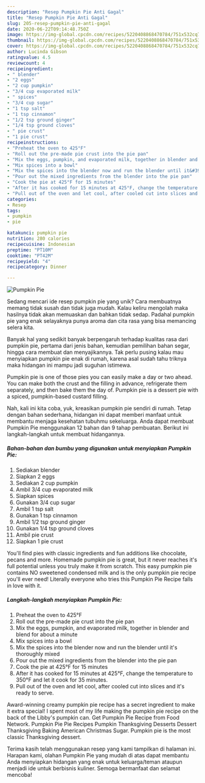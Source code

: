 ```yaml
---
description: "Resep Pumpkin Pie Anti Gagal"
title: "Resep Pumpkin Pie Anti Gagal"
slug: 205-resep-pumpkin-pie-anti-gagal
date: 2020-06-22T09:14:48.750Z
image: https://img-global.cpcdn.com/recipes/5220408868470784/751x532cq70/pumpkin-pie-recipe-main-photo.jpg
thumbnail: https://img-global.cpcdn.com/recipes/5220408868470784/751x532cq70/pumpkin-pie-recipe-main-photo.jpg
cover: https://img-global.cpcdn.com/recipes/5220408868470784/751x532cq70/pumpkin-pie-recipe-main-photo.jpg
author: Lucinda Gibson
ratingvalue: 4.5
reviewcount: 4
recipeingredient:
- " blender"
- "2 eggs"
- "2 cup pumpkin"
- "3/4 cup evaporated milk"
- " spices"
- "3/4 cup sugar"
- "1 tsp salt"
- "1 tsp cinnamon"
- "1/2 tsp ground ginger"
- "1/4 tsp ground cloves"
- " pie crust"
- "1 pie crust"
recipeinstructions:
- "Preheat the oven to 425°F"
- "Roll out the pre-made pie crust into the pie pan"
- "Mix the eggs, pumpkin, and evaporated milk, together in blender and blend for about a minute"
- "Mix spices into a bowl"
- "Mix the spices into the blender now and run the blender until it&#39;s thoroughly mixed"
- "Pour out the mixed ingredients from the blender into the pie pan"
- "Cook the pie at 425°F for 15 minutes"
- "After it has cooked for 15 minutes at 425°F, change the temperature to 350°F and let it cook for 35 minutes."
- "Pull out of the oven and let cool, after cooled cut into slices and it&#39;s ready to serve."
categories:
- Resep
tags:
- pumpkin
- pie

katakunci: pumpkin pie 
nutrition: 280 calories
recipecuisine: Indonesian
preptime: "PT10M"
cooktime: "PT42M"
recipeyield: "4"
recipecategory: Dinner

---
```



![Pumpkin Pie](https://img-global.cpcdn.com/recipes/5220408868470784/751x532cq70/pumpkin-pie-recipe-main-photo.jpg)

Sedang mencari ide resep pumpkin pie yang unik? Cara membuatnya memang tidak susah dan tidak juga mudah. Kalau keliru mengolah maka hasilnya tidak akan memuaskan dan bahkan tidak sedap. Padahal pumpkin pie yang enak selayaknya punya aroma dan cita rasa yang bisa memancing selera kita.

Banyak hal yang sedikit banyak berpengaruh terhadap kualitas rasa dari pumpkin pie, pertama dari jenis bahan, kemudian pemilihan bahan segar, hingga cara membuat dan menyajikannya. Tak perlu pusing kalau mau menyiapkan pumpkin pie enak di rumah, karena asal sudah tahu triknya maka hidangan ini mampu jadi suguhan istimewa.

Pumpkin pie is one of those pies you can easily make a day or two ahead. You can make both the crust and the filling in advance, refrigerate them separately, and then bake them the day of. Pumpkin pie is a dessert pie with a spiced, pumpkin-based custard filling.


Nah, kali ini kita coba, yuk, kreasikan pumpkin pie sendiri di rumah. Tetap dengan bahan sederhana, hidangan ini dapat memberi manfaat untuk membantu menjaga kesehatan tubuhmu sekeluarga. Anda dapat membuat Pumpkin Pie menggunakan 12 bahan dan 9 tahap pembuatan. Berikut ini langkah-langkah untuk membuat hidangannya.

<!--inarticleads1-->

##### Bahan-bahan dan bumbu yang digunakan untuk menyiapkan Pumpkin Pie:

1. Sediakan  blender
1. Siapkan 2 eggs
1. Sediakan 2 cup pumpkin
1. Ambil 3/4 cup evaporated milk
1. Siapkan  spices
1. Gunakan 3/4 cup sugar
1. Ambil 1 tsp salt
1. Gunakan 1 tsp cinnamon
1. Ambil 1/2 tsp ground ginger
1. Gunakan 1/4 tsp ground cloves
1. Ambil  pie crust
1. Siapkan 1 pie crust


You&#39;ll find pies with classic ingredients and fun additions like chocolate, pecans and more. Homemade pumpkin pie is great, but it never reaches it&#39;s full potential unless you truly make it from scratch. This easy pumpkin pie contains NO sweetened condensed milk and is the only pumpkin pie recipe you&#39;ll ever need! Literally everyone who tries this Pumpkin Pie Recipe falls in love with it. 

<!--inarticleads2-->

##### Langkah-langkah menyiapkan Pumpkin Pie:

1. Preheat the oven to 425°F
1. Roll out the pre-made pie crust into the pie pan
1. Mix the eggs, pumpkin, and evaporated milk, together in blender and blend for about a minute
1. Mix spices into a bowl
1. Mix the spices into the blender now and run the blender until it&#39;s thoroughly mixed
1. Pour out the mixed ingredients from the blender into the pie pan
1. Cook the pie at 425°F for 15 minutes
1. After it has cooked for 15 minutes at 425°F, change the temperature to 350°F and let it cook for 35 minutes.
1. Pull out of the oven and let cool, after cooled cut into slices and it&#39;s ready to serve.


Award-winning creamy pumpkin pie recipe has a secret ingredient to make it extra special! I spent most of my life making the pumpkin pie recipe on the back of the Libby&#39;s pumpkin can. Get Pumpkin Pie Recipe from Food Network. Pumpkin Pie Pie Recipes Pumpkin Thanksgiving Desserts Dessert Thanksgiving Baking American Christmas Sugar. Pumpkin pie is the most classic Thanksgiving dessert. 

Terima kasih telah menggunakan resep yang kami tampilkan di halaman ini. Harapan kami, olahan Pumpkin Pie yang mudah di atas dapat membantu Anda menyiapkan hidangan yang enak untuk keluarga/teman ataupun menjadi ide untuk berbisnis kuliner. Semoga bermanfaat dan selamat mencoba!
